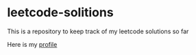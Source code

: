 # leetcode-solitions

This is a repository to keep track of my leetcode solutions so far

Here is my [profile](https://leetcode.com/u/stefanleung/)

